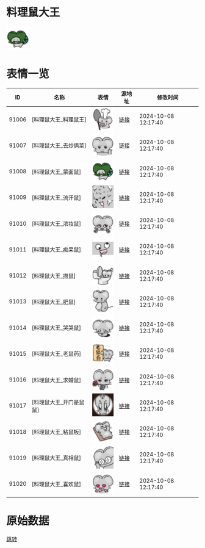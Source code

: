 # 料理鼠大王

<img src="./cover.png" height="60" alt="cover" />

# 表情一览

|ID|名称|表情|源地址|修改时间|
|----|----|----|----|----|
|91006|[料理鼠大王_料理鼠王]|<img src="./pic/091006_%5B料理鼠大王_料理鼠王%5D.png" height="60" alt="料理鼠王"/>|[链接](https://i0.hdslb.com/bfs/garb/adbb5cd056c1096232905c408ac24e139806cb17.png)|2024-10-08 12:17:40|
|91007|[料理鼠大王_去炒俩菜]|<img src="./pic/091007_%5B料理鼠大王_去炒俩菜%5D.png" height="60" alt="去炒俩菜"/>|[链接](https://i0.hdslb.com/bfs/garb/ce1975026882bbbb02dd26e4c5fb411fe0d3ae23.png)|2024-10-08 12:17:40|
|91008|[料理鼠大王_蒙面鼠]|<img src="./pic/091008_%5B料理鼠大王_蒙面鼠%5D.png" height="60" alt="蒙面鼠"/>|[链接](https://i0.hdslb.com/bfs/garb/4c34c5966f135b3a25d98c4fc84f804af4cab13a.png)|2024-10-08 12:17:40|
|91009|[料理鼠大王_流汗鼠]|<img src="./pic/091009_%5B料理鼠大王_流汗鼠%5D.png" height="60" alt="流汗鼠"/>|[链接](https://i0.hdslb.com/bfs/garb/bf78c591e464bc58af831c00d2aa31cc6d4ba7ad.png)|2024-10-08 12:17:40|
|91010|[料理鼠大王_浓妆鼠]|<img src="./pic/091010_%5B料理鼠大王_浓妆鼠%5D.png" height="60" alt="浓妆鼠"/>|[链接](https://i0.hdslb.com/bfs/garb/e7e25d52339e2740a3520e1e29e550fbe31a6284.png)|2024-10-08 12:17:40|
|91011|[料理鼠大王_痴呆鼠]|<img src="./pic/091011_%5B料理鼠大王_痴呆鼠%5D.png" height="60" alt="痴呆鼠"/>|[链接](https://i0.hdslb.com/bfs/garb/f358e2eb7d5558fd41cad15e1acbb4e16ce41f49.png)|2024-10-08 12:17:40|
|91012|[料理鼠大王_捞鼠]|<img src="./pic/091012_%5B料理鼠大王_捞鼠%5D.png" height="60" alt="捞鼠"/>|[链接](https://i0.hdslb.com/bfs/garb/a7f908e32e48bd167499a70b1c3e734b3207073d.png)|2024-10-08 12:17:40|
|91013|[料理鼠大王_肥鼠]|<img src="./pic/091013_%5B料理鼠大王_肥鼠%5D.png" height="60" alt="肥鼠"/>|[链接](https://i0.hdslb.com/bfs/garb/bd100c3323659cbcc34fea71831485176448406d.png)|2024-10-08 12:17:40|
|91014|[料理鼠大王_哭哭鼠]|<img src="./pic/091014_%5B料理鼠大王_哭哭鼠%5D.png" height="60" alt="哭哭鼠"/>|[链接](https://i0.hdslb.com/bfs/garb/44186b7f6e0a1921f807cecbf73e8da32a6a7594.png)|2024-10-08 12:17:40|
|91015|[料理鼠大王_老鼠药]|<img src="./pic/091015_%5B料理鼠大王_老鼠药%5D.png" height="60" alt="老鼠药"/>|[链接](https://i0.hdslb.com/bfs/garb/b4724b9a98ca2a9b9db7aae140eae16dffd7b4cd.png)|2024-10-08 12:17:40|
|91016|[料理鼠大王_求婚鼠]|<img src="./pic/091016_%5B料理鼠大王_求婚鼠%5D.png" height="60" alt="求婚鼠"/>|[链接](https://i0.hdslb.com/bfs/garb/8c84c3e702aa3d1082108cb0476485231368e8a4.png)|2024-10-08 12:17:40|
|91017|[料理鼠大王_开门是鼠鼠]|<img src="./pic/091017_%5B料理鼠大王_开门是鼠鼠%5D.png" height="60" alt="开门是鼠鼠"/>|[链接](https://i0.hdslb.com/bfs/garb/248d624a48fdb2dbbc5bd56e52972d352f44d06f.png)|2024-10-08 12:17:40|
|91018|[料理鼠大王_粘鼠板]|<img src="./pic/091018_%5B料理鼠大王_粘鼠板%5D.png" height="60" alt="粘鼠板"/>|[链接](https://i0.hdslb.com/bfs/garb/c0aadb315e6356e2db217311ee5d60397b64d844.png)|2024-10-08 12:17:40|
|91019|[料理鼠大王_真相鼠]|<img src="./pic/091019_%5B料理鼠大王_真相鼠%5D.png" height="60" alt="真相鼠"/>|[链接](https://i0.hdslb.com/bfs/garb/1c7a6753a59d401dab08776782f0edc8ebec65fb.png)|2024-10-08 12:17:40|
|91020|[料理鼠大王_喜欢鼠]|<img src="./pic/091020_%5B料理鼠大王_喜欢鼠%5D.png" height="60" alt="喜欢鼠"/>|[链接](https://i0.hdslb.com/bfs/garb/6ba1c1e54ba8582d33a2c4a0ef4980c43054f5e8.png)|2024-10-08 12:17:40|

# 原始数据

[跳转](./raw.json)

